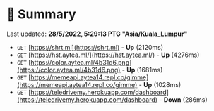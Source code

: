 # 📖 Summary
Last updated: **28/5/2022, 5:29:13 PTG "Asia/Kuala_Lumpur"**

- `GET` [https://shrt.ml](https://shrt.ml) - **Up** (2120ms)
- `GET` [https://hst.aytea.ml/](https://hst.aytea.ml/) - **Up** (4276ms)
- `GET` [https://color.aytea.ml/4b31d6.png](https://color.aytea.ml/4b31d6.png) - **Up** (1681ms)
- `GET` [https://memeapi.aytea14.repl.co/gimme](https://memeapi.aytea14.repl.co/gimme) - **Up** (1028ms)
- `GET` [https://teledrivemy.herokuapp.com/dashboard](https://teledrivemy.herokuapp.com/dashboard) - **Down** (286ms)

